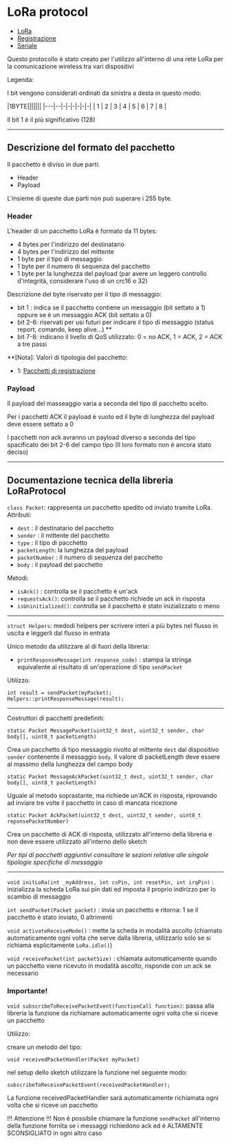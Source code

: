 # LoRa protocol

* [LoRa](LoRaProtocol_documentation.html)
* [Registrazione](Registrazione.html)
* [Seriale](SerialProtocol.html)

Questo protocollo è stato creato per l'utilizzo all'interno di una rete LoRa per la comunicazione wireless tra vari dispositivi

Legenda:

I bit vengono considerati ordinati da sinistra a desta in questo modo:

|1BYTE|||||||
|---|--|-|-|-|-|-|-|
| 1 | 2 | 3 | 4 | 5 | 6 | 7 | 8 |


Il bit 1 è il più significativo (128)

***

## Descrizione del formato del pacchetto

Il pacchetto è diviso in due parti:

* Header
* Payload

L'insieme di queste due parti non può superare i 255 byte.

### Header

L'header di un pacchetto LoRa è formato da 11 bytes:

 * 4 bytes per l'indirizzo del destinatario
 * 4 bytes per l'indirizzo del mittente
 * 1 byte per il tipo di messaggio
 * 1 byte per il numero di sequenza del pacchetto
 * 1 byte per la lunghezza del payload (par avere un leggero controllo d'integrità, considerare l'uso di un crc16 o 32)

Descrizione del byte riservato per il tipo di messaggio:

 * bit 1  : indica se il pacchetto contiene un messaggio (bit settato a 1) oppure se è un messaggio ACK (bit settato a 0)
 * bit 2-6: riservati per usi futuri per indicare il tipo di messaggio (status report, comando, keep alive...) **
 * bit 7-8: indicano il livello di QoS utilizzato: 0 = no ACK, 1 = ACK, 2 = ACK a tre passi

 **[Nota]: Valori di tipologia del pacchetto:

* 1: [Pacchetti di registrazione](Registrazione.html)

### Payload

Il payload del masseaggio varia a seconda del tipo di pacchetto scelto.

Per i pacchetti ACK il payload è vuoto ed il byte di lunghezza del payload deve essere settato a 0

I pacchetti non ack avranno un payload diverso a seconda del tipo spacificato dei bit 2-6 del campo tipo (Il loro formato non è ancora stato deciso)


***

## Documentazione tecnica della libreria LoRaProtocol

`class Packet`: rappresenta un pacchetto spedito od inviato tramite LoRa.    
Attributi:

* `dest` : il destinatario del pacchetto
* `sender` : il mittente del pacchetto
* `type` : il tipo di pacchetto
* `packetLength`: la lunghezza del payload
* `packetNumber` : il numero di sequenza del pacchetto
* `body` : il payload del pacchetto

Metodi:

* `isAck()` : controlla se il pacchetto è un'ack
* `requestsAck()`: controlla se il pacchetto richiede un ack in risposta
* `isUninitialized()`: controlla se il pacchetto è stato inizializzato o meno

***

`struct Helpers`: medodi helpers per scrivere interi a più bytes nel flusso in uscita e leggerli dal flusso in entrata

Unico metodo da utilizzare al di fuori della libreria:

* `printResponseMessage(int response_code)` : stampa la stringa equivalente al risultato di un'operazione di tipo `sendPacket`

Utilizzo:

```    
int result = sendPacket(myPacket);
Helpers::printResponseMessage(result);
```

***

Costruttori di pacchetti predefiniti:

`static Packet MessagePacket(uint32_t dest, uint32_t sender, char body[], uint8_t packetLength)`

Crea un pacchetto di tipo messaggio rivolto al mittente `dest` dal dispositivo `sender` contenente il messaggio `body`. Il valore di packetLength deve essere al massimo della lunghezza del campo body

`static Packet MessageAckPacket(uint32_t dest, uint32_t sender, char body[], uint8_t packetLength)`

Uguale al metodo soprastante, ma richiede un'ACK in risposta, riprovando ad inviare tre volte il pacchetto in caso di mancata ricezione

`static Packet AckPacket(uint32_t dest, uint32_t sender, uint8_t reponsePacketNumber)`

Crea un pacchetto di ACK di risposta, utilizzato all'interno della libreria e non deve essere utilizzato all'interno dello sketch

_Per tipi di pacchetti aggiuntivi consultare le sezioni relative  alle singole tipologie specifiche di messaggio_

***

`void initLoRa(int _myAddress, int csPin, int resetPin, int irqPin)` : inizializza la scheda LoRa sui pin dati ed imposta il proprio indirizzo per lo scambio di messaggio    

`int sendPacket(Packet packet)` : invia un pacchetto e ritorna: 1 se il pacchetto &egrave; stato inviato, 0 altrimenti    


`void activateReceiveMode()` : mette la scheda in modalità ascolto (chiamato automaticamente ogni volta che serve dalla libreria, utilizzarlo solo se si richiama esplicitamente `LoRa.idle()`)

`void receivePacket(int packetSize)` : chiamata automaticamente quando un pacchetto viene ricevuto in modalità ascolto, risponde con un ack se necessario

### Importante!

`void subscribeToReceivePacketEvent(functionCall function)`: passa alla libreria la funzione da richiamare automaticamente ogni volta che si riceve un pacchetto

Utilizzo:

creare un metodo del tipo:

`void receivedPacketHandler(Packet myPacket)`

nel setup dello sketch utilizzare la funzione nel seguente modo:

`subscribeToReceivePacketEvent(receivedPacketHandler);`

La funzione receivedPacketHandler sarà automaticamente richiamata ogni volta che si riceve un pacchetto

!!! Attenzione !!! Non è possibile chiamare la funzione `sendPacket` all'interno della funzione fornita se i messaggi richiedono ack ed è ALTAMENTE SCONSIGLIATO in ogni altro caso

